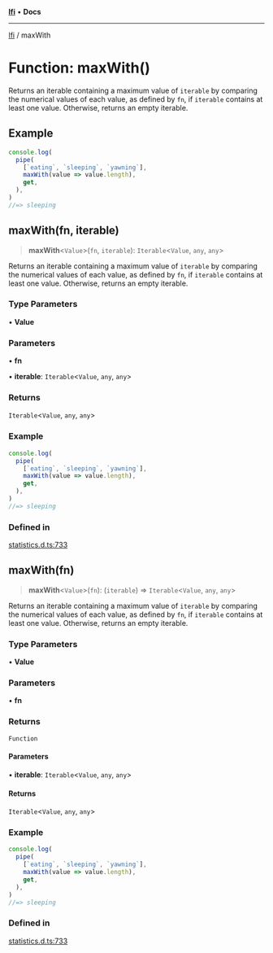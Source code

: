 [**lfi**](../readme.md) • **Docs**

***

[lfi](../globals.md) / maxWith

# Function: maxWith()

Returns an iterable containing a maximum value of `iterable` by comparing the
numerical values of each value, as defined by `fn`, if `iterable` contains at
least one value. Otherwise, returns an empty iterable.

## Example

```js
console.log(
  pipe(
    [`eating`, `sleeping`, `yawning`],
    maxWith(value => value.length),
    get,
  ),
)
//=> sleeping
```

## maxWith(fn, iterable)

> **maxWith**\<`Value`\>(`fn`, `iterable`): `Iterable`\<`Value`, `any`, `any`\>

Returns an iterable containing a maximum value of `iterable` by comparing the
numerical values of each value, as defined by `fn`, if `iterable` contains at
least one value. Otherwise, returns an empty iterable.

### Type Parameters

• **Value**

### Parameters

• **fn**

• **iterable**: `Iterable`\<`Value`, `any`, `any`\>

### Returns

`Iterable`\<`Value`, `any`, `any`\>

### Example

```js
console.log(
  pipe(
    [`eating`, `sleeping`, `yawning`],
    maxWith(value => value.length),
    get,
  ),
)
//=> sleeping
```

### Defined in

[statistics.d.ts:733](https://github.com/TomerAberbach/lfi/blob/d7a0f90dd72245d6efd6bd97c58a78b3f3028f25/src/operations/statistics.d.ts#L733)

## maxWith(fn)

> **maxWith**\<`Value`\>(`fn`): (`iterable`) => `Iterable`\<`Value`, `any`, `any`\>

Returns an iterable containing a maximum value of `iterable` by comparing the
numerical values of each value, as defined by `fn`, if `iterable` contains at
least one value. Otherwise, returns an empty iterable.

### Type Parameters

• **Value**

### Parameters

• **fn**

### Returns

`Function`

#### Parameters

• **iterable**: `Iterable`\<`Value`, `any`, `any`\>

#### Returns

`Iterable`\<`Value`, `any`, `any`\>

### Example

```js
console.log(
  pipe(
    [`eating`, `sleeping`, `yawning`],
    maxWith(value => value.length),
    get,
  ),
)
//=> sleeping
```

### Defined in

[statistics.d.ts:733](https://github.com/TomerAberbach/lfi/blob/d7a0f90dd72245d6efd6bd97c58a78b3f3028f25/src/operations/statistics.d.ts#L733)
